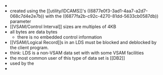 -
- created using the [[utility/IDCAMS]]'s ((6877e0f3-3ad1-4aa7-a2d7-068c7d4e2e7b)) with the ((6877fa2b-c92c-4270-81dd-5633cb0587db)) parameter
- [[VSAM/Control Interval]] sizes are multiples of 4KB
- all bytes are data bytes
	- there is no embedded control information
- [[VSAM/Logical Record]]s in an LDS must be blocked and deblocked by the client program.
- think: LDS is a non-VSAM data set with with some VSAM facilities
- the most common user of this type of data set is [[DB2]]
- used by the
-